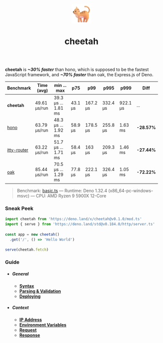 <div align='center'>
  <img src='https://github.com/azurystudio/cheetah/blob/dev/cat.png?raw=true' width='64px' />
  <h1>cheetah</h1>
</div>

<br />
<br />

**cheetah** is ***~30% faster*** than hono, which is supposed to be the fastest JavaScript framework, and ***~70% faster*** than oak, the Express.js of Deno.

[//]: benchmarkstart

| Benchmark | Time (avg) | min ... max | p75 | p99 | p995 | p999 | Diff |
| --- | --- | --- | --- | --- | --- | --- | --- |
| **cheetah** | 49.61 µs/run | 39.3 µs ... 1.81 ms | 43.1 µs | 167.2 µs | 332.4 µs | 922.1 µs | ... |
| [hono](https://github.com/honojs/hono) | 63.79 µs/run | 48.3 µs ... 1.92 ms | 58.9 µs | 178.5 µs | 255.8 µs | 1.63 ms | **-28.57%** |
| [itty-router](https://github.com/kwhitley/itty-router) | 63.22 µs/run | 51.7 µs ... 1.71 ms | 58.4 µs | 163 µs | 209.3 µs | 1.46 ms | **-27.44%** |
| [oak](https://github.com/oakserver/oak) | 85.44 µs/run | 70.5 µs ... 1.29 ms | 77.8 µs | 222.1 µs | 326.4 µs | 1.05 ms | **-72.22%** |

> Benchmark: [basic.ts](https://github.com/azurystudio/cheetah/blob/dev/benchmark/basic.ts) — Runtime: Deno 1.32.4 (x86_64-pc-windows-msvc) — CPU: AMD Ryzen 9 5900X 12-Core

[//]: benchmarkend

### Sneak Peek

```ts
import cheetah from 'https://deno.land/x/cheetah@v0.1.0/mod.ts'
import { serve } from 'https://deno.land/std@v0.184.0/http/server.ts'

const app = new cheetah()
  .get('/', () => 'Hello World')

serve(cheetah.fetch)
```

### Guide

- ##### General
  - [**Syntax**](https://github.com/azurystudio/cheetah/blob/dev/guide/syntax.md)
  - [**Parsing & Validation**](https://github.com/azurystudio/cheetah/blob/dev/guide/parsing_and_validation.md)
  - [**Deploying**](https://github.com/azurystudio/cheetah/blob/dev/guide/deploying.md)
- ##### Context
  - [**IP Address**](https://github.com/azurystudio/cheetah/blob/dev/guide/ip_address.md)
  - [**Environment Variables**](https://github.com/azurystudio/cheetah/blob/dev/guide/environment_variables.md)
  - [**Request**](https://github.com/azurystudio/cheetah/blob/dev/guide/request.md)
  - [**Response**](https://github.com/azurystudio/cheetah/blob/dev/guide/response.md)

